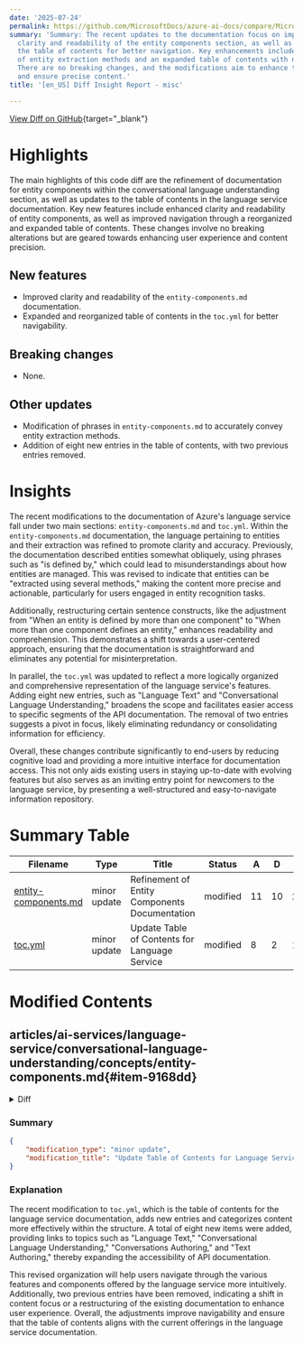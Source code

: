 ```yaml
---
date: '2025-07-24'
permalink: https://github.com/MicrosoftDocs/azure-ai-docs/compare/MicrosoftDocs:e9c44be...MicrosoftDocs:bb78a31
summary: 'Summary: The recent updates to the documentation focus on improving the
  clarity and readability of the entity components section, as well as reorganizing
  the table of contents for better navigation. Key enhancements include refined explanations
  of entity extraction methods and an expanded table of contents with new entries.
  There are no breaking changes, and the modifications aim to enhance the user experience
  and ensure precise content.'
title: '[en_US] Diff Insight Report - misc'

---
```


[View Diff on GitHub](https://github.com/MicrosoftDocs/azure-ai-docs/compare/MicrosoftDocs:e9c44be...MicrosoftDocs:bb78a31){target="_blank"}

# Highlights

The main highlights of this code diff are the refinement of documentation for entity components within the conversational language understanding section, as well as updates to the table of contents in the language service documentation. Key new features include enhanced clarity and readability of entity components, as well as improved navigation through a reorganized and expanded table of contents. These changes involve no breaking alterations but are geared towards enhancing user experience and content precision.

## New features
- Improved clarity and readability of the `entity-components.md` documentation.
- Expanded and reorganized table of contents in the `toc.yml` for better navigability.

## Breaking changes
- None.

## Other updates
- Modification of phrases in `entity-components.md` to accurately convey entity extraction methods.
- Addition of eight new entries in the table of contents, with two previous entries removed.

# Insights

The recent modifications to the documentation of Azure's language service fall under two main sections: `entity-components.md` and `toc.yml`. Within the `entity-components.md` documentation, the language pertaining to entities and their extraction was refined to promote clarity and accuracy. Previously, the documentation described entities somewhat obliquely, using phrases such as "is defined by," which could lead to misunderstandings about how entities are managed. This was revised to indicate that entities can be "extracted using several methods," making the content more precise and actionable, particularly for users engaged in entity recognition tasks.

Additionally, restructuring certain sentence constructs, like the adjustment from "When an entity is defined by more than one component" to "When more than one component defines an entity," enhances readability and comprehension. This demonstrates a shift towards a user-centered approach, ensuring that the documentation is straightforward and eliminates any potential for misinterpretation.

In parallel, the `toc.yml` was updated to reflect a more logically organized and comprehensive representation of the language service's features. Adding eight new entries, such as "Language Text" and "Conversational Language Understanding," broadens the scope and facilitates easier access to specific segments of the API documentation. The removal of two entries suggests a pivot in focus, likely eliminating redundancy or consolidating information for efficiency.

Overall, these changes contribute significantly to end-users by reducing cognitive load and providing a more intuitive interface for documentation access. This not only aids existing users in staying up-to-date with evolving features but also serves as an inviting entry point for newcomers to the language service, by presenting a well-structured and easy-to-navigate information repository.

# Summary Table
|  Filename  | Type |    Title    | Status | A  | D  | M  |
|------------|------|-------------|--------|----|----|----|
| [entity-components.md](#item-9168dd) | minor update | Refinement of Entity Components Documentation | modified | 11 | 10 | 21 | 
| [toc.yml](#item-12f1f0) | minor update | Update Table of Contents for Language Service | modified | 8 | 2 | 10 | 


# Modified Contents
## articles/ai-services/language-service/conversational-language-understanding/concepts/entity-components.md{#item-9168dd}

<details>
<summary>Diff</summary>
````diff
@@ -6,24 +6,24 @@ author: laujan
 manager: nitinme
 ms.service: azure-ai-language
 ms.topic: conceptual
-ms.date: 06/04/2025
+ms.date: 07/22/2025
 ms.author: lajanuar
 ms.custom: language-service-clu
 ---
 
 # Entity components
 
-In conversational language understanding, entities are relevant pieces of information that are extracted from your utterances. An entity can be extracted by different methods. They can be learned through context, matched from a list, or detected by a prebuilt recognized entity. Every entity in your project is composed of one or more of these methods, which are defined as your entity's components. 
+In conversational language understanding, entities are relevant pieces of information that are extracted from your utterances. You can extract an entity using several different methods. Entities can be detected through context, matched from a list, or detected by a prebuilt recognized entity. Every entity in your project is composed of one or more of these methods, which are defined as your entity's components.
 
-When an entity is defined by more than one component, their predictions can overlap. You can determine the behavior of an entity prediction when its components overlap by using a fixed set of options in the *entity options*.
+When more than one component defines an entity, predictions can overlap. You can determine the behavior of an entity prediction when its components overlap by using a fixed set of options in the *entity options*.
 
 ## Component types
 
 An entity component determines a way that you can extract the entity. An entity can contain one component, which determines the only method to be used to extract the entity. An entity can also contain multiple components to expand the ways in which the entity is defined and extracted.
 
 ### Learned component
 
-The learned component uses the entity tags you label your utterances with to train a machine-learned model. The model learns to predict where the entity is based on the context within the utterance. Your labels provide examples of where the entity is expected to be present in an utterance, based on the meaning of the words around it and as the words that were labeled. 
+The learned component uses the entity tags you label your utterances with to train a machine-learned model. The model learns to predict where the entity is based on the context within the utterance. Your labels provide examples of where the entity is expected to be present in an utterance. This determination is based on the meaning of the words around it and as the words that were labeled.
 
 This component is only defined if you add labels by tagging utterances for the entity. If you don't tag any utterances with the entity, it doesn't have a learned component.
 
@@ -53,13 +53,13 @@ In multilingual projects, you can specify a different expression for each langua
 
 ## Entity options
 
-When multiple components are defined for an entity, their predictions might overlap. When an overlap occurs, each entity's final prediction is determined by one of the following options.
+If multiple components define an entity, their predictions may overlap. When overlap happens, one of the following options determines each entity's final prediction:
 
 ### Combine components
 
 Combine components as one entity when they overlap by taking the union of all the components.
 
-Use this option to combine all components when they overlap. When components are combined, you get all the extra information that's tied to a list or prebuilt component when they're present.
+Use this option to combine all components when they overlap. When components are combined, you get all the extra information associated with a list or prebuilt component if present.
 
 #### Example
 
@@ -71,7 +71,7 @@ By using combined components, the entity returns with the full context as "Prose
 
 :::image type="content" source="../media/union-overlap-example-1-part-2.svg" alt-text="Screenshot that shows the result of a combined component." lightbox="../media/union-overlap-example-1-part-2.svg":::
 
-Suppose you had the same utterance, but only "OS 9" was predicted by the learned component:
+Suppose you had the same utterance, but only "OS 9" predicts the learned component:
 
 :::image type="content" source="../media/union-overlap-example-2.svg" alt-text="Screenshot that shows an utterance with O S 9 predicted by the learned component." lightbox="../media/union-overlap-example-2.svg":::
 
@@ -95,7 +95,7 @@ When you don't combine components, the entity returns twice:
 
 ### Required components
 
-Sometimes an entity can be defined by multiple components but requires one or more of them to be present. Every component can be set as *required*, which means the entity *won't* be returned if that component wasn't present. For example, if you have an entity with a list component and a required learned component, it's guaranteed that any returned entity includes a learned component. If it doesn't, the entity isn't returned.
+Sometimes, you can define an entity using multiple components, but the entity requires at least one or more of them to be present. You can mark any component as *required*, which means the system *doesn't* return the entity unless that component is present. For example, if an entity has a list component and a *required* learned component, the system guarantees that any returned entity includes a learned component. If an entity doesn't have the required component, the system doesn't return it.
 
 Required components are most frequently used with learned components because they can restrict the other component types to a specific context, which is commonly associated to *roles*. You can also require all components to make sure that every component is present for an entity.
 
@@ -120,8 +120,9 @@ Other times, you might be interested in extracting an entity through context, su
 When you don't combine components, you allow every component to act as an independent entity extractor. One way of using this option is to separate the entities extracted from a list to the ones extracted through the learned or prebuilt components to handle and treat them differently.
 
 > [!NOTE]
-> Previously during the public preview of the service, there were four available options: **Longest overlap**, **Exact overlap**, **Union overlap**, and **Return all separately**. **Longest overlap** and **Exact overlap** are deprecated and are only supported for projects that previously had those options selected. **Union overlap** has been renamed to **Combine components**, while **Return all separately** has been renamed to **Do not combine components**.
+> Previously during the public preview of the service, there were four available options: **Longest overlap**, **Exact overlap**, **Union overlap**, and **Return all separately**. **Longest overlap** and **Exact overlap** are deprecated and are only supported for projects that previously had those options selected. **Union overlap** is renamed to **Combine components**, while **Return all separately** is renamed to **Do not combine components**.
 
 ## Related content
 
-- [Supported prebuilt components](../prebuilt-component-reference.md)
+[Supported prebuilt components](../prebuilt-component-reference.md)
+
````
</details>

### Summary

```json
{
    "modification_type": "minor update",
    "modification_title": "Refinement of Entity Components Documentation"
}
```

### Explanation
The modification involves updates to the `entity-components.md` documentation under the conversational language understanding section. The changes include adjustments to wording that enhance clarity and readability, while also correcting some phrases for more accurate representation. 

The document now specifies that entities can be extracted using several methods rather than stating "is defined by," which improves the precision of the information being conveyed. Certain sentences have been restructured, replacing vague statements with clearer formulations, such as changing "When an entity is defined by more than one component" to "When more than one component defines an entity." 

Additionally, a date modification reflects the updated documentation timeline. Overall, the changes serve to refine the language used in the documentation, making it more straightforward and user-friendly while retaining the original meaning.

## articles/ai-services/language-service/toc.yml{#item-12f1f0}

<details>
<summary>Diff</summary>
````diff
@@ -839,8 +839,14 @@ items:
       items:
       - name: C#
         items:
-        - name: Text analysis
-          href: /dotnet/api/overview/azure/ai.textanalytics-readme?view=azure-dotnet-preview&preserve-view=true
+        - name: Language Text
+          href: /dotnet/api/overview/azure/ai.language.text-readme?view=azure-dotnet-preview&preserve-view=true
+        - name: Conversational Language Understanding
+          href: /dotnet/api/overview/azure/ai.language.conversations-readme?view=azure-dotnet-preview&preserve-view=true
+        - name: Conversations Authoring
+          href: /dotnet/api/overview/azure/ai.language.conversations.authoring-readme?view=azure-dotnet-preview&preserve-view=true
+        - name: Text Authoring
+          href: /dotnet/api/overview/azure/ai.language.text.authoring-readme?view=azure-dotnet-preview&preserve-view=true
         - name: Custom question answering
           href: /dotnet/api/overview/azure/ai.language.questionanswering-readme?view=azure-dotnet-preview&preserve-view=true
       - name: Python
````
</details>

### Summary

```json
{
    "modification_type": "minor update",
    "modification_title": "Update Table of Contents for Language Service"
}
```

### Explanation
The recent modification to `toc.yml`, which is the table of contents for the language service documentation, adds new entries and categorizes content more effectively within the structure. A total of eight new items were added, providing links to topics such as "Language Text," "Conversational Language Understanding," "Conversations Authoring," and "Text Authoring," thereby expanding the accessibility of API documentation.

This revised organization will help users navigate through the various features and components offered by the language service more intuitively. Additionally, two previous entries have been removed, indicating a shift in content focus or a restructuring of the existing documentation to enhance user experience. Overall, the adjustments improve navigability and ensure that the table of contents aligns with the current offerings in the language service documentation.


